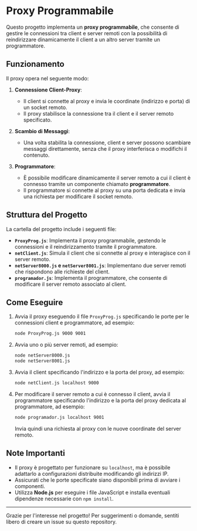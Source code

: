 # Proxy Programmabile

Questo progetto implementa un **proxy programmabile**, che consente di gestire le connessioni tra client e server remoti con la possibilità di reindirizzare dinamicamente il client a un altro server tramite un programmatore.

## Funzionamento

Il proxy opera nel seguente modo:

1. **Connessione Client-Proxy**:
   - Il client si connette al proxy e invia le coordinate (indirizzo e porta) di un socket remoto.
   - Il proxy stabilisce la connessione tra il client e il server remoto specificato.

2. **Scambio di Messaggi**:
   - Una volta stabilita la connessione, client e server possono scambiare messaggi direttamente, senza che il proxy interferisca o modifichi il contenuto.

3. **Programmatore**:
   - È possibile modificare dinamicamente il server remoto a cui il client è connesso tramite un componente chiamato **programmatore**.
   - Il programmatore si connette al proxy su una porta dedicata e invia una richiesta per modificare il socket remoto.

## Struttura del Progetto

La cartella del progetto include i seguenti file:

- **`ProxyProg.js`**: Implementa il proxy programmabile, gestendo le connessioni e il reindirizzamento tramite il programmatore.
- **`netClient.js`**: Simula il client che si connette al proxy e interagisce con il server remoto.
- **`netServer8000.js` e `netServer8001.js`**: Implementano due server remoti che rispondono alle richieste del client.
- **`programador.js`**: Implementa il programmatore, che consente di modificare il server remoto associato al client.

## Come Eseguire

1. Avvia il proxy eseguendo il file `ProxyProg.js` specificando le porte per le connessioni client e programmatore, ad esempio:
   ```bash
   node ProxyProg.js 9000 9001
   ```

3. Avvia uno o più server remoti, ad esempio:
   ```bash
   node netServer8000.js
   node netServer8001.js
   ```

5. Avvia il client specificando l'indirizzo e la porta del proxy, ad esempio:
   ```bash
   node netClient.js localhost 9000
   ```

7. Per modificare il server remoto a cui è connesso il client, avvia il programmatore specificando l'indirizzo e la porta del proxy dedicata al programmatore, ad esempio:
   ```bash
   node programador.js localhost 9001
   ```

   Invia quindi una richiesta al proxy con le nuove coordinate del server remoto.

## Note Importanti

- Il proxy è progettato per funzionare su `localhost`, ma è possibile adattarlo a configurazioni distribuite modificando gli indirizzi IP.
- Assicurati che le porte specificate siano disponibili prima di avviare i componenti.
- Utilizza **Node.js** per eseguire i file JavaScript e installa eventuali dipendenze necessarie con `npm install`.

---

Grazie per l'interesse nel progetto! Per suggerimenti o domande, sentiti libero di creare un issue su questo repository.
